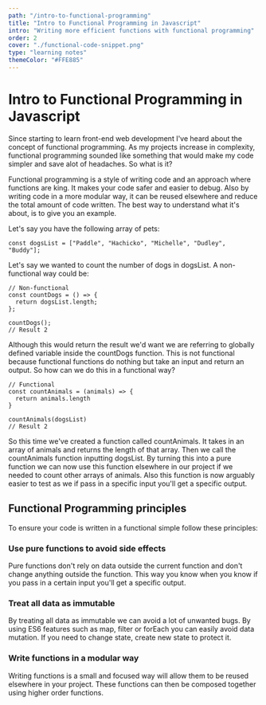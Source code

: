 ```yaml
---
path: "/intro-to-functional-programming"
title: "Intro to Functional Programming in Javascript"
intro: "Writing more efficient functions with functional programming"
order: 2
cover: "./functional-code-snippet.png"
type: "learning notes"
themeColor: "#FFE885"
---
```


# Intro to Functional Programming in Javascript

Since starting to learn front-end web development I've heard about the concept of functional programming. As my projects increase in complexity, functional programming sounded like something that would make my code simpler and save alot of headaches. So what is it?

Functional programming is a style of writing code and an approach where functions are king. It makes your code safer and easier to debug. Also by writing code in a more modular way, it can be reused elsewhere and reduce the total amount of code written. The best way to understand what it's about, is to give you an example.

Let's say you have the following array of pets:

    const dogsList = ["Paddle", "Hachicko", "Michelle", "Dudley", "Buddy"];

Let's say we wanted to count the number of dogs in dogsList. A non-functional way could be:

    // Non-functional
    const countDogs = () => {
      return dogsList.length;
    };

    countDogs();
    // Result 2

Although this would return the result we'd want we are referring to globally defined variable inside the countDogs function. This is not functional because functional functions do nothing but take an input and return an output. So how can we do this in a functional way?

    // Functional
    const countAnimals = (animals) => {
      return animals.length
    }

    countAnimals(dogsList)
    // Result 2

So this time we've created a function called countAnimals. It takes in an array of animals and returns the length of that array. Then we call the countAnimals function inputting dogsList. By turning this into a pure function we can now use this function elsewhere in our project if we needed to count other arrays of animals. Also this function is now arguably easier to test as we if pass in a specific input you'll get a specific output.

## Functional Programming principles

To ensure your code is written in a functional simple follow these principles:

### Use pure functions to avoid side effects

Pure functions don't rely on data outside the current function and don't change anything outside the function. This way you know when you know if you pass in a certain input you'll get a specific output.

### Treat all data as immutable

By treating all data as immutable we can avoid a lot of unwanted bugs. By using ES6 features such as map, filter or forEach you can easily avoid data mutation. If you need to change state, create new state to protect it.

### Write functions in a modular way

Writing functions is a small and focused way will allow them to be reused elsewhere in your project. These functions can then be composed together using higher order functions.
